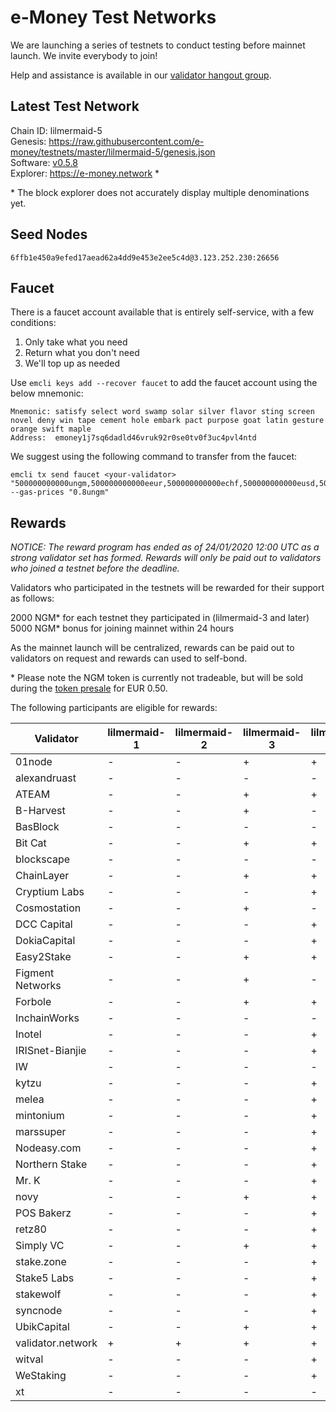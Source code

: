# e-Money Test Networks

We are launching a series of testnets to conduct testing before mainnet launch. We invite everybody to join!

Help and assistance is available in our [validator hangout group](https://t.me/joinchat/HBB5elfpWv8rADBFhhjbtg).

## Latest Test Network

Chain ID: lilmermaid-5  
Genesis:  https://raw.githubusercontent.com/e-money/testnets/master/lilmermaid-5/genesis.json  
Software: [v0.5.8](https://github.com/e-money/em-ledger/releases/tag/v0.5.8)  
Explorer: https://e-money.network *  

\* The block explorer does not accurately display multiple denominations yet.

## Seed Nodes

```
6ffb1e450a9efed17aead62a4dd9e453e2ee5c4d@3.123.252.230:26656  
```

## Faucet

There is a faucet account available that is entirely self-service, with a few conditions:

1) Only take what you need
2) Return what you don't need
3) We'll top up as needed

Use `emcli keys add --recover faucet` to add the faucet account using the below mnemonic:
```
Mnemonic: satisfy select word swamp solar silver flavor sting screen novel deny win tape cement hole embark pact purpose goat latin gesture orange swift maple
Address:  emoney1j7sq6dadld46vruk92r0se0tv0f3uc4pvl4ntd
```

We suggest using the following command to transfer from the faucet:
```
emcli tx send faucet <your-validator> "500000000000ungm,500000000000eeur,500000000000echf,500000000000eusd,5000000000000ejpy" --gas-prices "0.8ungm"
```

## Rewards
*NOTICE: The reward program has ended as of 24/01/2020 12:00 UTC as a strong validator set has formed. Rewards will only be paid out to validators who joined a testnet before the deadline.*

Validators who participated in the testnets will be rewarded for their support as follows:

2000 NGM* for each testnet they participated in (lilmermaid-3 and later)  
5000 NGM* bonus for joining mainnet within 24 hours  

As the mainnet launch will be centralized, rewards can be paid out to validators on request and rewards can used to self-bond. 

\* Please note the NGM token is currently not tradeable, but will be sold during the [token presale](https://e-money.com/presale.html) for EUR 0.50. 

The following participants are eligible for rewards:

| Validator  | lilmermaid-1 | lilmermaid-2 | lilmermaid-3 | lilmermaid-4 | lilmermaid-5 |
|------------|---------------|--------------|--------------|--------------|--------------|
| 01node | - | - | + | + | + H |
| alexandruast | - | - | - | - | + H |
| ATEAM | - | - | + | + | + |
| B-Harvest | - | - | + | - |  |
| BasBlock | - | - | - | - | + |
| Bit Cat | - | - | + | + | + H |
| blockscape | - | - | - | - | + H |
| ChainLayer | - | - | + | + | + |
| Cryptium Labs | - | - | - | + | + |
| Cosmostation | - | - | + | - |  |
| DCC Capital | - | - | - | + | + |
| DokiaCapital | - | - | - | + | + H |
| Easy2Stake | - | - | + | + | + H |
| Figment Networks | - | - | + | - | + |
| Forbole | - | - | + | + | + H |
| InchainWorks | - | - | - | - | + H |
| Inotel | - | - | - | + | + H |
| IRISnet-Bianjie | - | - | - | + | + |
| IW | - | - | - | - | + H |
| kytzu | - | - | - | + | + H |
| melea | - | - | - | + | + H |
| mintonium | - | - | - | + | + H |
| marssuper | - | - | - | + | + |
| Nodeasy.com | - | - | - | + | + |
| Northern Stake | - | - | - | + | + |
| Mr. K | - | - | - | + | + |
| novy | - | - | + | + | + |
| POS Bakerz | - | - | - | + |  |
| retz80 | - | - | - | + | + |
| Simply VC | - | - | + | + | + H |
| stake.zone | - | - | - | + | + |
| Stake5 Labs | - | - | - | + | + |
| stakewolf | - | - | - | + | + H |
| syncnode | - | - | - | + | + H |
| UbikCapital | - | - | + | + | + H |
| validator.network | + | + | + | + | + H |
| witval | - | - | - | + | + H |
| WeStaking | - | - | - | + | + H |
| xt | - | - | - | - | + |
